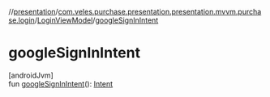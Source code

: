//[presentation](../../../index.md)/[com.veles.purchase.presentation.presentation.mvvm.purchase.login](../index.md)/[LoginViewModel](index.md)/[googleSignInIntent](google-sign-in-intent.md)

# googleSignInIntent

[androidJvm]\
fun [googleSignInIntent](google-sign-in-intent.md)(): [Intent](https://developer.android.com/reference/kotlin/android/content/Intent.html)
